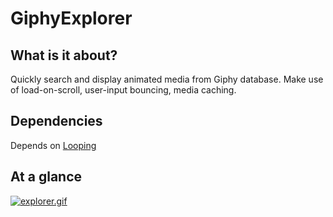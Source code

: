 # GiphyExplorer

## What is it about?
Quickly search and display animated media from Giphy database.
Make use of load-on-scroll, user-input bouncing, media caching.

## Dependencies
Depends on [Looping](https://github.com/znly/Looping)

## At a glance

[![explorer.gif](https://s4.gifyu.com/images/explorer.gif)](https://gifyu.com/image/SEpMK)
